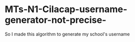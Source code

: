 # MTs-N1-Cilacap-username-generator-not-precise-
So I made this algorithm to generate my school's username
